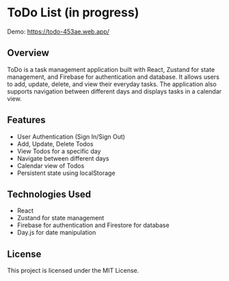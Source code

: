 # ToDo List (in progress)
Demo: https://todo-453ae.web.app/

## Overview
ToDo is a task management application built with React, Zustand for state management, and Firebase for authentication and database. It allows users to add, update, delete, and view their everyday tasks. The application also supports navigation between different days and displays tasks in a calendar view.

## Features
- User Authentication (Sign In/Sign Out)
- Add, Update, Delete Todos
- View Todos for a specific day
- Navigate between different days
- Calendar view of Todos
- Persistent state using localStorage

## Technologies Used
- React
- Zustand for state management
- Firebase for authentication and Firestore for database
- Day.js for date manipulation

## License
This project is licensed under the MIT License.

